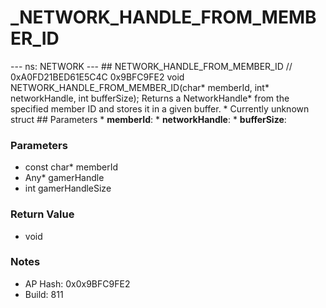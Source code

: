 # _NETWORK_HANDLE_FROM_MEMBER_ID

--- ns: NETWORK --- ## NETWORK_HANDLE_FROM_MEMBER_ID  // 0xA0FD21BED61E5C4C 0x9BFC9FE2 void NETWORK_HANDLE_FROM_MEMBER_ID(char* memberId, int* networkHandle, int bufferSize);  Returns a NetworkHandle* from the specified member ID and stores it in a given buffer. * Currently unknown struct  ## Parameters * **memberId**: * **networkHandle**: * **bufferSize**:

### Parameters
* const char* memberId
* Any* gamerHandle
* int gamerHandleSize

### Return Value
* void

### Notes
* AP Hash: 0x0x9BFC9FE2
* Build: 811

